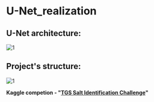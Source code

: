 # U-Net_realization

## U-Net architecture:

![1](https://github.com/proxod3-first/U-Net_realization/assets/63583253/2b11a663-a6c0-41a9-8778-96ae4908c3bf)

## Project's structure:

![1](https://github.com/proxod3-first/U-Net_realization/assets/63583253/2cf2d9cc-91e8-4836-8cfe-bf6e8a809842)

**Kaggle competion - "[TGS Salt Identification Challenge](https://www.kaggle.com/competitions/tgs-salt-identification-challenge/data)"**
